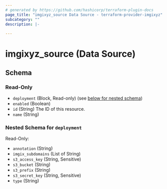 ```yaml
---
# generated by https://github.com/hashicorp/terraform-plugin-docs
page_title: "imgixyz_source Data Source - terraform-provider-imgixyz"
subcategory: ""
description: |-
  
---
```


# imgixyz_source (Data Source)





<!-- schema generated by tfplugindocs -->
## Schema

### Read-Only

- `deployment` (Block, Read-only) (see [below for nested schema](#nestedblock--deployment))
- `enabled` (Boolean)
- `id` (String) The ID of this resource.
- `name` (String)

<a id="nestedblock--deployment"></a>
### Nested Schema for `deployment`

Read-Only:

- `annotation` (String)
- `imgix_subdomains` (List of String)
- `s3_access_key` (String, Sensitive)
- `s3_bucket` (String)
- `s3_prefix` (String)
- `s3_secret_key` (String, Sensitive)
- `type` (String)


